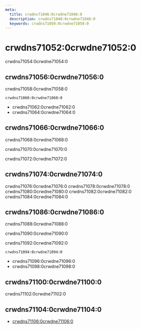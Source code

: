 ```yaml
---
meta:
  title: crwdns71046:0crwdne71046:0
  description: crwdns71048:0crwdne71048:0
  keywords: crwdns71050:0crwdne71050:0
---
```


# crwdns71052:0crwdne71052:0
crwdns71054:0crwdne71054:0

<entry-ad />

## crwdns71056:0crwdne71056:0
crwdns71058:0crwdne71058:0

`crwdns71060:0crwdne71060:0`
- crwdns71062:0crwdne71062:0
- crwdns71064:0crwdne71064:0


## crwdns71066:0crwdne71066:0
crwdns71068:0crwdne71068:0

  crwdns71070:0crwdne71070:0

  crwdns71072:0crwdne71072:0

## crwdns71074:0crwdne71074:0
crwdns71076:0crwdne71076:0
<alert type="success">crwdns71078:0crwdne71078:0</alert>
<alert type="info">crwdns71080:0crwdne71080:0</alert>
<alert type="warning">crwdns71082:0crwdne71082:0</alert>
<alert type="error">crwdns71084:0crwdne71084:0</alert>

## crwdns71086:0crwdne71086:0
crwdns71088:0crwdne71088:0

  crwdns71090:0crwdne71090:0

  crwdns71092:0crwdne71092:0

  `crwdns71094:0crwdne71094:0`
  - crwdns71096:0crwdne71096:0
  - crwdns71098:0crwdne71098:0

## crwdns71100:0crwdne71100:0
crwdns71102:0crwdne71102:0

## crwdns71104:0crwdne71104:0
  - [crwdns71106:0crwdne71106:0]()

<doc-footer />

